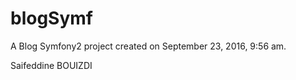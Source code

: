 blogSymf
========

A Blog Symfony2 project created on September 23, 2016, 9:56 am.

Saifeddine BOUIZDI


